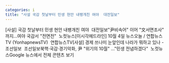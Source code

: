 ```yaml
---
categories: i
title: "사설 국감 첫날부터 민생 현안 내팽개친 여야  대전일보"
---
```

[사설] 국감 첫날부터 민생 현안 내팽개친 여야&nbsp;&nbsp;대전일보"尹비속어" 이어 "文서면조사" 까지…여야 국감서 "전면전"&nbsp;&nbsp;노컷뉴스[이시각헤드라인] 10월 4일 뉴스오늘 / 연합뉴스TV (YonhapnewsTV)&nbsp;&nbsp;연합뉴스TV[사설] 경제 쓰나미 눈앞인데 나라가 뭐하고 있나 - 조선일보&nbsp;&nbsp;조선일보북핵·국감·경기악화, 尹 "위기의 10월" …"민생 전념하겠다"&nbsp;&nbsp;노컷뉴스Google 뉴스에서 전체 콘텐츠 보기